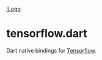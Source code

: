 [!Logo](logo/tensorflow-layout-400.png)

# tensorflow.dart
Dart native bindings for [Tensorflow](https://github.com/tensorflow/tensorflow).